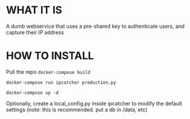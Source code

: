 # WHAT IT IS
A dumb webservice that uses a pre-shared key to authenticate users, and capture their IP address

# HOW TO INSTALL
Pull the repo
`docker-compose build`

`docker-compose run ipcatcher production.py`

`docker-compose up -d`


Optionally, create a local_config.py inside ipcatcher to modify the default settings (note: this is recommended. put a db in /data, etc)
